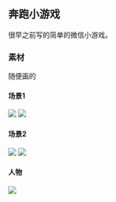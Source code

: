 ## 奔跑小游戏

很早之前写的简单的微信小游戏。

### 素材

随便画的

#### 场景1

![](https://file-1305436646.cos.ap-nanjing.myqcloud.com/github-img%2Frace-game-1.JPEG)
![](https://file-1305436646.cos.ap-nanjing.myqcloud.com/github-img%2Frace-game-2.JPEG)

#### 场景2

![](https://file-1305436646.cos.ap-nanjing.myqcloud.com/github-img%2Frace-game-3.JPEG)
![](https://file-1305436646.cos.ap-nanjing.myqcloud.com/github-img%2Frace-game-4.JPEG)

#### 人物
![](https://file-1305436646.cos.ap-nanjing.myqcloud.com/github-img%2Frace-game-5.PNG)

